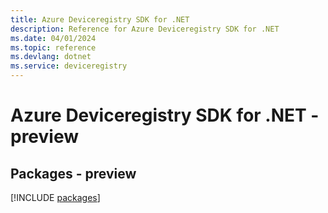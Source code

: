 ```yaml
---
title: Azure Deviceregistry SDK for .NET
description: Reference for Azure Deviceregistry SDK for .NET
ms.date: 04/01/2024
ms.topic: reference
ms.devlang: dotnet
ms.service: deviceregistry
---
```

# Azure Deviceregistry SDK for .NET - preview
## Packages - preview
[!INCLUDE [packages](deviceregistry-index.md)]